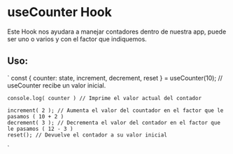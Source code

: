 # useCounter Hook

Este Hook nos ayudara a manejar contadores dentro de nuestra app, puede ser uno o varios y 
con el factor que indiquemos.

## Uso:
`   const { counter: state, increment, decrement, reset } = useCounter(10); // useCounter recibe un valor inicial.

    console.log( counter ) // Imprime el valor actual del contador 
    
    increment( 2 ); // Aumenta el valor del countador en el factor que le pasamos ( 10 + 2 )
    decrement( 3 ); // Decrementa el valor del contador en el factor que le pasamos ( 12 - 3 )
    reset(); // Devuelve el contador a su valor inicial
`